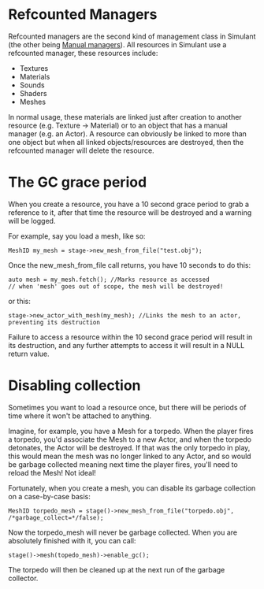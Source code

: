 
# Refcounted Managers

Refcounted managers are the second kind of management class in Simulant (the other being [Manual managers](manual_managers.md)). All resources
in Simulant use a refcounted manager, these resources include:

 - Textures
 - Materials
 - Sounds
 - Shaders
 - Meshes
 
In normal usage, these materials are linked just after creation to another resource (e.g. Texture -> Material) or
to an object that has a manual manager (e.g. an Actor). A resource can obviously be linked to more than one object
but when all linked objects/resources are destroyed, then the refcounted manager will delete the resource.

# The GC grace period

When you create a resource, you have a 10 second grace period to grab a reference to it, after that time the resource
will be destroyed and a warning will be logged.

For example, say you load a mesh, like so:

    MeshID my_mesh = stage->new_mesh_from_file("test.obj");
    
Once the new_mesh_from_file call returns, you have 10 seconds to do this:

    auto mesh = my_mesh.fetch(); //Marks resource as accessed
    // when 'mesh' goes out of scope, the mesh will be destroyed!
    
or this:

    stage->new_actor_with_mesh(my_mesh); //Links the mesh to an actor, preventing its destruction    
    
Failure to access a resource within the 10 second grace period will result in its destruction,
and any further attempts to access it will result in a NULL return value.

# Disabling collection

Sometimes you want to load a resource once, but there will be periods of time where it won't be attached to anything.

Imagine, for example, you have a Mesh for a torpedo. When the player fires a torpedo, you'd associate the Mesh to a new Actor, 
and when the torpedo detonates, the Actor will be destroyed. If that was the only torpedo in play, this would mean the mesh was
no longer linked to any Actor, and so would be garbage collected meaning next time the player fires, you'll need to reload the Mesh! 
Not ideal!

Fortunately, when you create a mesh, you can disable its garbage collection on a case-by-case basis:

    MeshID torpedo_mesh = stage()->new_mesh_from_file("torpedo.obj", /*garbage_collect=*/false);
    
Now the torpedo_mesh will never be garbage collected. When you are absolutely finished with it, you can call:

    stage()->mesh(topedo_mesh)->enable_gc();
    
The torpedo will then be cleaned up at the next run of the garbage collector.



